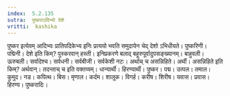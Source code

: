 ```yaml
---
index:  5.2.135
sutra:  पुष्कराऽदिभ्यो देशे
vritti:  kashika 
---
```


पुष्कर इत्येवम् आदिभ्यः प्रातिपदिकेभ्य इनिः प्रत्ययो भवति समुदायेन चेद् देशो ऽभिधीयते। पुष्करिणी। पद्मिनी। देशे इति किम्? पुस्करवान् हस्ती। इनिप्रकरणे बलाद् बहूरुपूर्वादुपसङ्ख्यानम्। बाहुवली। ऊरुबली। सर्वादेश्च। सर्वधनी। सर्वबीजी। सर्वकेशी नटः। अर्थाच् च असन्निहिते। अर्थी। असन्निहिते इति किम्? अर्थवान्। तदन्ताच् च इति वक्तव्यम्। धान्यार्थी। हिरण्यार्थी। पुष्कर। पद्म। उत्पल। तमाल। कुमुद। नड। कपित्थ। बिस। मृणाल। कर्दम। शालूक। विगर्ह। करीष। शिरीष। यवास। प्रवास। हिरण्य। पुष्करादिः।

